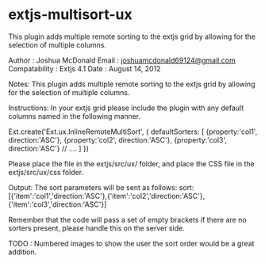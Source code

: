 extjs-multisort-ux
==================

This plugin adds multiple remote sorting to the extjs grid by allowing for the selection of multiple columns.

Author          : Joshua McDonald
Email           : joshuamcdonald69124@gmail.com
Compatability   : Extjs 4.1
Date            : August 14, 2012

Notes:
This plugin adds multiple remote sorting to the extjs grid by allowing for the selection of multiple
columns.

Instructions:
In your extjs grid please include the plugin with any default columns named in the following manner.

Ext.create('Ext.ux.InlineRemoteMultiSort', {
 defaultSorters: [
 {property:'col1',   direction:'ASC'},
 {property:'col2',   direction:'ASC'},
 {property:'col3',   direction:'ASC'}
    // ....
 ]
})

Please place the file in the extjs/src/ux/ folder, and place the CSS file in the extjs/src/ux/css folder.

Output:
The sort parameters will be sent as follows:
sort:[{'item':'col1','direction:'ASC'},{'item':'col2','direction:'ASC'},{'item':'col3','direction:'ASC'}]

Remember that the code will pass a set of empty brackets if there are no sorters present, please handle
this on the server side.

TODO : Numbered images to show the user the sort order would be a great addition.